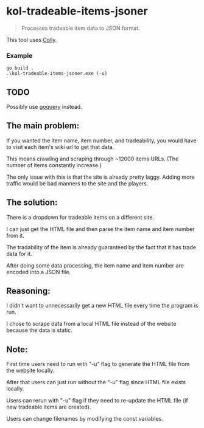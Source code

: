 # kol-tradeable-items-jsoner

> Processes tradeable item data to JSON format.

This tool uses [Colly](https://github.com/gocolly/colly).

###  Example
```shell
go build .
.\kol-tradeable-items-jsoner.exe (-u)
```

## TODO
Possibly use [goquery](https://github.com/PuerkitoBio/goquery) instead.

## The main problem:
If you wanted the item name, item number, and tradeability, you would have to visit each item's wiki url to get that data.

This means crawling and scraping through ~12000 items URLs. (The number of items constantly increase.)

The only issue with this is that the site is already pretty laggy. Adding more traffic would be bad manners to the site and the players.

## The solution:
There is a dropdown for tradeable items on a different site. 

I can just get the HTML file and then parse the item name and item number from it.

The tradability of the item is already guaranteed by the fact that it has trade data for it.

After doing some data processing, the item name and item number are encoded into a JSON file.

## Reasoning:
I didn't want to unnecessarily get a new HTML file every time the program is run.

I chose to scrape data from a local HTML file instead of the website because the data is static.

## Note:
First time users need to run with "-u" flag to generate the HTML file from the website locally.

After that users can just run without the "-u" flag since HTML file exists locally.

Users can rerun with "-u" flag if they need to re-update the HTML file (if new tradeable items are created).

Users can change filenames by modifying the const variables.
